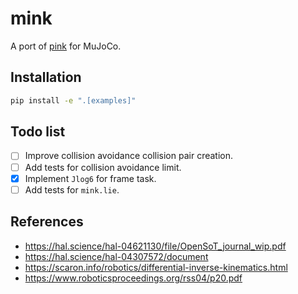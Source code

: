 # mink

A port of [pink](https://github.com/stephane-caron/pink) for MuJoCo.

## Installation

```bash
pip install -e ".[examples]"
```

## Todo list

- [ ] Improve collision avoidance collision pair creation.
- [ ] Add tests for collision avoidance limit.
- [x] Implement `Jlog6` for frame task.
- [ ] Add tests for `mink.lie`.

## References

* https://hal.science/hal-04621130/file/OpenSoT_journal_wip.pdf
* https://hal.science/hal-04307572/document
* https://scaron.info/robotics/differential-inverse-kinematics.html
* https://www.roboticsproceedings.org/rss04/p20.pdf

